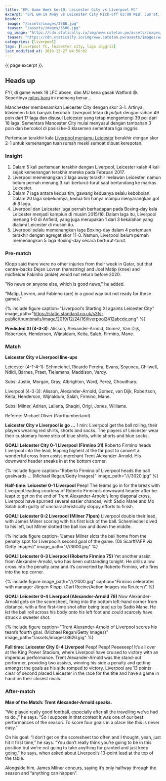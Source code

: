 ```yaml
---
title: "EPL Game Week ke-19: Leicester City vs Liverpool FC"
excerpt: "EPL GW-19 Away vs Leicester City Kick-off 03:00 WIB. Jum'at, 27 Desember 2019. Skor akhir: 0-4"
header:
 image: "/assets/images/3500.jpg"
 teaser: "/assets/images/3500.jpg"
 og_image: "https://cdn.statically.io/img/www.catetan.pw/assets/images/watch_leicester_liverpool_for_free_on_amazon_prime.jpg"
 teaser: "https://cdn.statically.io/img/www.catetan.pw/assets/images/watch_leicester_liverpool_for_free_on_amazon_prime.jpg?filter=grayscale&w=320&h=180"
categories: [liverpool]
tags: [liverpool fc, leicester city, liga inggris]
last_modified_at: 2019-12-27 04:50:02
---
```

{{ page.excerpt }}.

## Heads up

FYI, di game week 18 LFC absen, dan MU kena gasak Watford 😅. Sepertinya [mitos baru](https://www.catetan.pw/sepakbola/tren-korban-liverpool-balaskan-dendam-ke-lawan-selanjutnya/) ini memang benar...

Manchester membenamkan Leicester City dengan skor 3-1. Artinya, klasemen tidak banyak berubah. Liverpool tetap di _putjuk_ dengan raihan 49 poin dari 17 laga dan disusul Leicester yang tetap mengantongi 39 poi dari 18 laga. Sementara Mancester City mulai menyusul dengan tambahan 3 poin dan bercokol di posisi ke-3 klasemen sementara liga inggris.

Pertemuan terakhir kala [Liverpool menjamu Leicester](/liverpool/home-vs-leicester/) berakhir dengan skor 2-1 untuk kemenangan tuan rumah meski semoat dibuat kerepotan.

### Insight

1. Dalam 5 kali pertemuan terakhir dengan Liverpool, Leicester kalah 4 kali sejak kemenangan terakhir mereka pada Februari 2017.
2. Liverpool memenangkan 2 laga away terakhir melawan Leicester, namun belum pernah menang 3 kali berturut-turut saat bertandang ke markas Leicester.
3. Dalam 7 laga antara kedua tim, gawang keduanya selalu kebobolan. Dalam 20 laga sebelumnya, kedua tim hanya mampu menyarangkan gol di 8 laga.
4. Liverpool dan Leicester juga pernah berhadapan pada Boxing-day kala Leicester menjadi kampiun di musim 2015/16. Dalam laga itu, Liverpool menang 1-0 di Anfield, yang juga merupakan 1 dari 3 kekalahan yang dialami Leicester di musim itu.
5. Liverpool selalu memenangkan laga Boxing-day dalam 4 pertemuan terakhir dengan agregat skor 11-0. Namun, Liverpool belum pernah memenangkan 5 laga Boxing-day secara berturut-turut.

### Pre-match

Klopp said there were no other injuries from their week in Qatar, but that centre-backs Dejan Lovren (hamstring) and Joel Matip (knee) and midfielder Fabinho (ankle) would not return before 2020.

"No news on anyone else, which is good news," he added.

"Matip, Lovren, and Fabinho (are) in a good way but not ready for these games."

{% include figure caption="Liverpool's Starting XI againts Leicester City" image_path="https://static.standard.co.uk/s3fs-public/thumbnails/image/2019/12/24/16/liverpool2412abcde.png" %}

**Predicted XI (4-3-3)**: Alisson, Alexander-Arnold, Gomez, Van Dijk, Robertson, Henderson, Wijnaldum, Keita, Salah, Firmino, Mane.

### Match

**Leicester City v Liverpool line-ups**

Leicester (4-1-4-1): Schmeichel, Ricardo Pereira, Evans, Soyuncu, Chilwell, Ndidi, Barnes, Praet, Tielemans, Maddison, Vardy.

Subs: Justin, Morgan, Gray, Albrighton, Ward, Perez, Choudhury.

Liverpool (4-3-3): Alisson, Alexander-Arnold, Gomez, van Dijk, Robertson, Keita, Henderson, Wijnaldum, Salah, Firmino, Mane.

Subs: Milner, Adrian, Lallana, Shaqiri, Origi, Jones, Williams.

Referee: Michael Oliver (Northumberland)

**Leicester City v Liverpool is go ...**
1 min: Liverpool get the ball rolling, their players wearing red shirts, shorts and socks. The players of Leicester wear their customary home strip of blue shirts, white shorts and blue socks.

**GOAL! Leicester City 0-1 Liverpool (Firmino 31)**
Roberto Firmino heads Liverpool into the lead, leaping highest at the far post to convert a wonderful cross from assist-merchant Trent Alexander-Arnold. His downward header sneaks in at the bottom corner.

{% include figure caption="Roberto Firmino of Liverpool heads the ball goalwards ... (Michael Regan/Getty Images)" image_path="///3020.jpg" %}

**Half-time: Leicester 0-1 Liverpool**
Peep! The teams go in for the break with Liverpool leading courtesy of Roberto Firmino’s downward header after he leapt to get on the end of Trent Alexander-Arnold’s long diagonal cross. Liverpool have spurned several easier chances, with Sadio Mane and Mo Salah both guilty of uncharacteristically sloppy efforts to finish.

**GOAL! Leicester 0-2 Liverpool (Milner 71pen)**
Liverpool double their lead, with James Milner scoring with his first kick of the ball. Schemiechel dived to his left, but Milner slotted the ball low and down the middle.

{% include figure caption="James Milner slots the ball home from the penalty spot for Liverpool’s second goal of the game. (Oli Scarff/AFP via Getty Images)" image_path="///3000.jpg" %}

**GOAL! Leicester 0-3 Liverpool (Roberto Firmino 75)**
Yet another assist from Alexander-Arnold, who has been outstanding tonight. He drills a low cross into the penalty area and it’s converted by Roberto Firmino, who fires into the top corner.

{% include figure image_path="///2000.jpg" caption="Firmino celebrates with manager Jürgen Klopp. (Carl Recine/Action Images via Reuters)" %}

**GOAL! Leicester 0-4 Liverpool (Alexander-Arnold 78)**
Now Alexander-Arnold gets on the scoresheet, firing into the bottom left-hand corner from distance, with a fine first-time shot after being teed up by Sadio Mane. He let the ball roll across his body onto his left foot and could scarcely have struck a sweeter shot.

{% include figure caption="Trent Alexander-Arnold of Liverpool scores his team’s fourth goal. (Michael Regan/Getty Images)" image_path="/assets/images/3626.jpg" %}

**Full time: Leicester City 0-4 Liverpool**
Peep! Peep! Peeeeeep! It’s all over at the King Power Stadium, where Liverpool have cruised to victory with an imperious performance. Trent Alexander-Arnold was the stand-out performer, providing two assists, winning his side a penalty and getting amongst the goals as his side romped to victory. Liverpool are 13 points clear of second placed Leicester in the race for the title and have a game in hand on their closest rivals.

### After-match

**Man of the Match: Trent Alexander-Arnold speaks.**

“We played really good football, especially after all the travelling we’ve had to do.,” he says. “So I suppose in that context it was one of our best performances of the season. To score four goals in a place like this is never easy.”

On his goal: “I don’t get on the scoresheet too often and I thought, yeah, just hit it first time,” he says. “You don’t really think you’re going to be in this position but we’re not going to take anything for granted and just keep going,” he says, when asked about Liverpool’s 13-point lead at the top of the table. 

Alongside him, James Milner concurs, saying it’s only halfway through the season and “anything can happen”.

